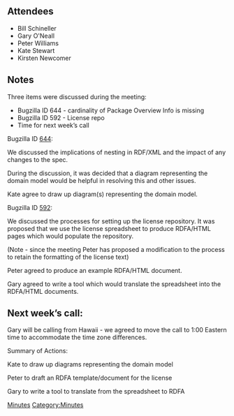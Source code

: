 ## Attendees

  - Bill Schineller
  - Gary O'Neall
  - Peter Williams
  - Kate Stewart
  - Kirsten Newcomer

## Notes

Three items were discussed during the meeting:

  - Bugzilla ID 644 - cardinality of Package Overview Info is missing
  - Bugzilla ID 592 - License repo
  - Time for next week’s call

Bugzilla ID [644](http://bugs.linux-foundation.org/show_bug.cgi?id=644):

We discussed the implications of nesting in RDF/XML and the impact of
any changes to the spec.

During the discussion, it was decided that a diagram representing the
domain model would be helpful in resolving this and other issues.

Kate agree to draw up diagram(s) representing the domain model.

Bugzilla ID [592](http://bugs.linux-foundation.org/show_bug.cgi?id=592):

We discussed the processes for setting up the license repository. It was
proposed that we use the license spreadsheet to produce RDFA/HTML pages
which would populate the repository.

(Note - since the meeting Peter has proposed a modification to the
process to retain the formatting of the license text)

Peter agreed to produce an example RDFA/HTML document.

Gary agreed to write a tool which would translate the spreadsheet into
the RDFA/HTML documents.

## Next week’s call:

Gary will be calling from Hawaii - we agreed to move the call to 1:00
Eastern time to accommodate the time zone differences.

Summary of Actions:

Kate to draw up diagrams representing the domain model

Peter to draft an RDFA template/document for the license

Gary to write a tool to translate from the spreadsheet to RDFA

[Minutes](Category:Technical "wikilink")
[Category:Minutes](Category:Minutes "wikilink")
